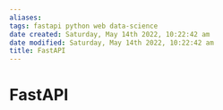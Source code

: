 ```yaml
---
aliases: 
tags: fastapi python web data-science
date created: Saturday, May 14th 2022, 10:22:42 am
date modified: Saturday, May 14th 2022, 10:22:42 am
title: FastAPI
---
```


# FastAPI

